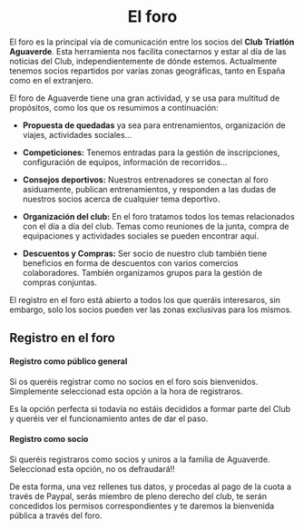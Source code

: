 <h1 align="center"> El foro </h1>

El foro es la principal vía de comunicación entre los socios del **Club Triatlón Aguaverde**. Esta herramienta nos facilita conectarnos y estar al día de las noticias del Club, independientemente de dónde estemos. Actualmente tenemos socios repartidos por varías zonas geográficas, tanto en España como en el extranjero.   

El foro de Aguaverde tiene una gran actividad, y se usa para multitud de propósitos, como los que os resumimos a continuación:

* **Propuesta de quedadas** ya sea para entrenamientos, organización de viajes, actividades sociales...

*  **Competiciones:** Tenemos entradas para la gestión de inscripciones, configuración de equipos, información de recorridos...

* **Consejos deportivos:** Nuestros entrenadores se conectan al foro asiduamente, publican entrenamientos, y responden a las dudas de nuestros socios acerca de cualquier tema deportivo.

* **Organización del club:** En el foro tratamos todos los temas relacionados con el día a día del club. Temas como reuniones de la junta, compra de equipaciones y actividades sociales se pueden encontrar aquí.

* **Descuentos y Compras:** Ser socio de nuestro club también tiene beneficios en forma de descuentos con varios comercios colaboradores. También organizamos grupos para la gestión de compras conjuntas.  

El registro en el foro está abierto a todos los que queráis interesaros, sin embargo, solo los socios pueden ver las zonas  exclusivas para los mismos.

## Registro en el foro

#### Registro como público general

Si os queréis registrar como no socios en el foro sois bienvenidos. Simplemente  seleccionad esta opción a la hora de registraros.

Es la opción perfecta si todavía no estáis decididos a formar parte del Club y queréis ver el funcionamiento antes de dar el paso.

#### Registro como socio

Si queréis registraros como socios y uniros a la familia de Aguaverde. Seleccionad esta opción, no os defraudará!!

De esta forma, una vez rellenes tus datos, y procedas al pago de la cuota a través de Paypal, serás miembro de pleno derecho del club, te serán concedidos los permisos correspondientes y te daremos la bienvenida pública a través del foro.
